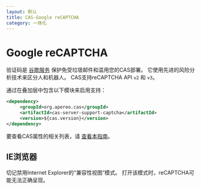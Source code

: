 ```yaml
---
layout: 默认
title: CAS-Google reCAPTCHA
category: 一体化
---
```


# Google reCAPTCHA

验证码是 [谷歌服务](https://developers.google.com/recaptcha) 保护免受垃圾邮件和滥用您的CAS部署。 它使用先进的风险分析技术来区分人和机器人。 CAS支持reCAPTCHA API `v2` 和 `v3`。

通过在叠加层中包含以下模块来启用支持：

```xml
<dependency>
     <groupId>org.apereo.cas</groupId>
     <artifactId>cas-server-support-captcha</artifactId>
     <version>${cas.version}</version>
</dependency>
```

要查看CAS属性的相关列表，请 [查看本指南](../configuration/Configuration-Properties.html#google-recaptcha-integration)。

## IE浏览器

切记禁用Internet Explorer的“兼容性视图”模式。 打开该模式时，reCAPTCHA可能无法正确呈现。
